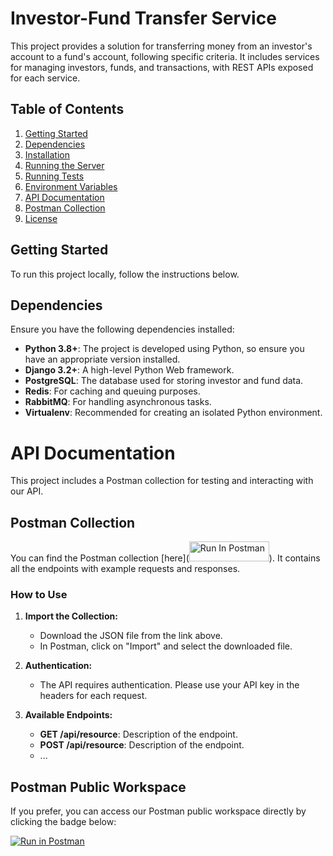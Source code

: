 # Investor-Fund Transfer Service

This project provides a solution for transferring money from an investor's account to a fund's account, following specific criteria. It includes services for managing investors, funds, and transactions, with REST APIs exposed for each service.

## Table of Contents

1. [Getting Started](#getting-started)
2. [Dependencies](#dependencies)
3. [Installation](#installation)
4. [Running the Server](#running-the-server)
5. [Running Tests](#running-tests)
6. [Environment Variables](#environment-variables)
7. [API Documentation](#api-documentation)
8. [Postman Collection](#postman-collection)
9. [License](#license)

## Getting Started

To run this project locally, follow the instructions below.

## Dependencies

Ensure you have the following dependencies installed:

- **Python 3.8+**: The project is developed using Python, so ensure you have an appropriate version installed.
- **Django 3.2+**: A high-level Python Web framework.
- **PostgreSQL**: The database used for storing investor and fund data.
- **Redis**: For caching and queuing purposes.
- **RabbitMQ**: For handling asynchronous tasks.
- **Virtualenv**: Recommended for creating an isolated Python environment.

# API Documentation

This project includes a Postman collection for testing and interacting with our API.

## Postman Collection

You can find the Postman collection [here]([<img src="https://run.pstmn.io/button.svg" alt="Run In Postman" style="width: 128px; height: 32px;">](https://app.getpostman.com/run-collection/19779588-a4357600-f859-4daf-8716-3f16a5556418?action=collection%2Ffork&source=rip_markdown&collection-url=entityId%3D19779588-a4357600-f859-4daf-8716-3f16a5556418%26entityType%3Dcollection%26workspaceId%3D27296c38-f34b-4fd1-8892-8000a4758b24)). It contains all the endpoints with example requests and responses.

### How to Use

1. **Import the Collection:** 
   - Download the JSON file from the link above.
   - In Postman, click on "Import" and select the downloaded file.

2. **Authentication:**
   - The API requires authentication. Please use your API key in the headers for each request.

3. **Available Endpoints:**
   - **GET /api/resource**: Description of the endpoint.
   - **POST /api/resource**: Description of the endpoint.
   - ...

## Postman Public Workspace

If you prefer, you can access our Postman public workspace directly by clicking the badge below:

[![Run in Postman](https://run.pstmn.io/button.svg)](https://www.postman.com/link-to-your-public-workspace)


